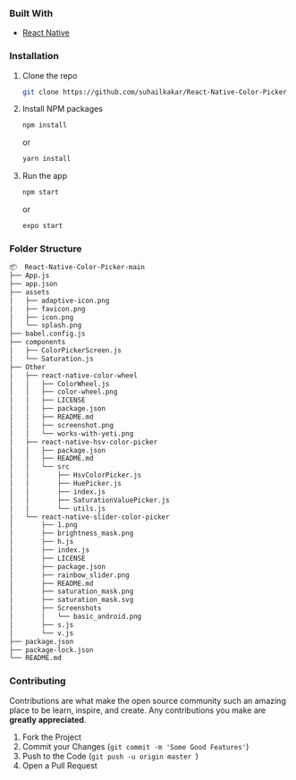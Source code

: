 

### Built With
* [React Native](https://reactnative.dev/)



### Installation

1. Clone the repo
   ```sh
   git clone https://github.com/suhailkakar/React-Native-Color-Picker
   ```
2. Install NPM packages
   ```sh
   npm install
   ```
   or 
   
     ```sh
   yarn install
   ```
3. Run the app
   ```sh
   npm start 
   ```
   or
     ```sh
   expo start
   ```
  
### Folder Structure


```bash
📦  React-Native-Color-Picker-main
├── App.js
├── app.json
├── assets
│   ├── adaptive-icon.png
│   ├── favicon.png
│   ├── icon.png
│   └── splash.png
├── babel.config.js
├── components
│   ├── ColorPickerScreen.js
│   └── Saturation.js
├── Other
│   ├── react-native-color-wheel
│   │   ├── ColorWheel.js
│   │   ├── color-wheel.png
│   │   ├── LICENSE
│   │   ├── package.json
│   │   ├── README.md
│   │   ├── screenshot.png
│   │   └── works-with-yeti.png
│   ├── react-native-hsv-color-picker
│   │   ├── package.json
│   │   ├── README.md
│   │   └── src
│   │       ├── HsvColorPicker.js
│   │       ├── HuePicker.js
│   │       ├── index.js
│   │       ├── SaturationValuePicker.js
│   │       └── utils.js
│   └── react-native-slider-color-picker
│       ├── 1.png
│       ├── brightness_mask.png
│       ├── h.js
│       ├── index.js
│       ├── LICENSE
│       ├── package.json
│       ├── rainbow_slider.png
│       ├── README.md
│       ├── saturation_mask.png
│       ├── saturation_mask.svg
│       ├── Screenshots
│       │   └── basic_android.png
│       ├── s.js
│       └── v.js
├── package.json
├── package-lock.json
└── README.md
```


   

### Contributing

Contributions are what make the open source community such an amazing place to be learn, inspire, and create. Any contributions you make are **greatly appreciated**.

1. Fork the Project
3. Commit your Changes (`git commit -m 'Some Good Features'`)
4. Push to the Code (`git push -u origin master `)
5. Open a Pull Request
